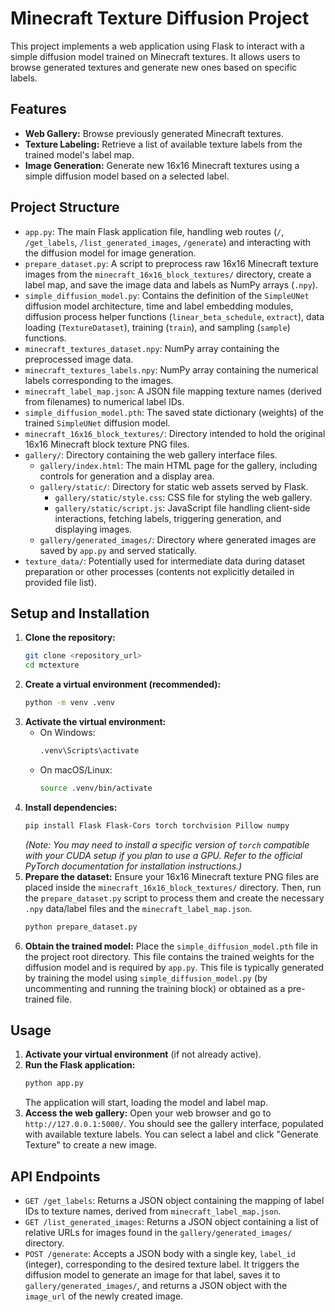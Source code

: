 # Minecraft Texture Diffusion Project

This project implements a web application using Flask to interact with a simple diffusion model trained on Minecraft textures. It allows users to browse generated textures and generate new ones based on specific labels.

## Features

- **Web Gallery:** Browse previously generated Minecraft textures.
- **Texture Labeling:** Retrieve a list of available texture labels from the trained model's label map.
- **Image Generation:** Generate new 16x16 Minecraft textures using a simple diffusion model based on a selected label.

## Project Structure

- `app.py`: The main Flask application file, handling web routes (`/`, `/get_labels`, `/list_generated_images`, `/generate`) and interacting with the diffusion model for image generation.
- `prepare_dataset.py`: A script to preprocess raw 16x16 Minecraft texture images from the `minecraft_16x16_block_textures/` directory, create a label map, and save the image data and labels as NumPy arrays (`.npy`).
- `simple_diffusion_model.py`: Contains the definition of the `SimpleUNet` diffusion model architecture, time and label embedding modules, diffusion process helper functions (`linear_beta_schedule`, `extract`), data loading (`TextureDataset`), training (`train`), and sampling (`sample`) functions.
- `minecraft_textures_dataset.npy`: NumPy array containing the preprocessed image data.
- `minecraft_textures_labels.npy`: NumPy array containing the numerical labels corresponding to the images.
- `minecraft_label_map.json`: A JSON file mapping texture names (derived from filenames) to numerical label IDs.
- `simple_diffusion_model.pth`: The saved state dictionary (weights) of the trained `SimpleUNet` diffusion model.
- `minecraft_16x16_block_textures/`: Directory intended to hold the original 16x16 Minecraft block texture PNG files.
- `gallery/`: Directory containing the web gallery interface files.
    - `gallery/index.html`: The main HTML page for the gallery, including controls for generation and a display area.
    - `gallery/static/`: Directory for static web assets served by Flask.
        - `gallery/static/style.css`: CSS file for styling the web gallery.
        - `gallery/static/script.js`: JavaScript file handling client-side interactions, fetching labels, triggering generation, and displaying images.
    - `gallery/generated_images/`: Directory where generated images are saved by `app.py` and served statically.
- `texture_data/`: Potentially used for intermediate data during dataset preparation or other processes (contents not explicitly detailed in provided file list).

## Setup and Installation

1.  **Clone the repository:**
    ```bash
    git clone <repository_url>
    cd mctexture
    ```
2.  **Create a virtual environment (recommended):**
    ```bash
    python -m venv .venv
    ```
3.  **Activate the virtual environment:**
    - On Windows:
      ```bash
      .venv\Scripts\activate
      ```
    - On macOS/Linux:
      ```bash
      source .venv/bin/activate
      ```
4.  **Install dependencies:**
    ```bash
    pip install Flask Flask-Cors torch torchvision Pillow numpy
    ```
    *(Note: You may need to install a specific version of `torch` compatible with your CUDA setup if you plan to use a GPU. Refer to the official PyTorch documentation for installation instructions.)*
5.  **Prepare the dataset:**
    Ensure your 16x16 Minecraft texture PNG files are placed inside the `minecraft_16x16_block_textures/` directory. Then, run the `prepare_dataset.py` script to process them and create the necessary `.npy` data/label files and the `minecraft_label_map.json`.
    ```bash
    python prepare_dataset.py
    ```
6.  **Obtain the trained model:**
    Place the `simple_diffusion_model.pth` file in the project root directory. This file contains the trained weights for the diffusion model and is required by `app.py`. This file is typically generated by training the model using `simple_diffusion_model.py` (by uncommenting and running the training block) or obtained as a pre-trained file.

## Usage

1.  **Activate your virtual environment** (if not already active).
2.  **Run the Flask application:**
    ```bash
    python app.py
    ```
    The application will start, loading the model and label map.
3.  **Access the web gallery:**
    Open your web browser and go to `http://127.0.0.1:5000/`. You should see the gallery interface, populated with available texture labels. You can select a label and click "Generate Texture" to create a new image.

## API Endpoints

-   `GET /get_labels`: Returns a JSON object containing the mapping of label IDs to texture names, derived from `minecraft_label_map.json`.
-   `GET /list_generated_images`: Returns a JSON object containing a list of relative URLs for images found in the `gallery/generated_images/` directory.
-   `POST /generate`: Accepts a JSON body with a single key, `label_id` (integer), corresponding to the desired texture label. It triggers the diffusion model to generate an image for that label, saves it to `gallery/generated_images/`, and returns a JSON object with the `image_url` of the newly created image.

